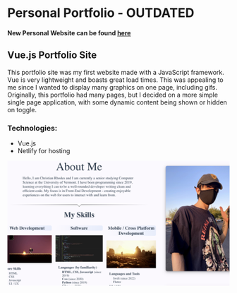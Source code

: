 # Personal Portfolio - OUTDATED

#### New Personal Website can be found [here](christian-rhodes.com)

## Vue.js Portfolio Site

This portfolio site was my first website made with a JavaScript framework. Vue is very lightweight and boasts great load times. This was appealing to me since I wanted to display many graphics on one page, including gifs. Originally, this portfolio had many pages, but I decided on a more simple single page application, with some dynamic content being shown or hidden on toggle.

### Technologies:
- Vue.js
- Netlify for hosting

![Showcase Image](Vuejs-portfolio-site.png)
